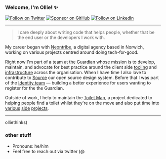 ### Welcome, I'm Ollie! ✨

[![Follow on Twitter](https://img.shields.io/badge/Follow-Twitter-1DA1F2.svg)](https://twitter.com/olliethinks)
[![Sponsor on GitHub](https://img.shields.io/badge/Sponsor-GitHub-6cc644.svg)](https://github.com/sponsors/ob6160)
[![Follow on LinkedIn](https://img.shields.io/badge/Follow-LinkedIn-2867B2.svg)](https://www.linkedin.com/in/oliver-barnwell-b5046173/)

---

> I care deeply about writing code that helps people, whether that be the end user or the developers I work with.

My career began with [Neontribe](https://neontribe.co.uk/), a digital agency based in Norwich, working on various projects centred around doing tech-for-good. 

Right now I'm part of a team at [the Guardian](https://github.com/guardian) whose mission is to develop, maintain, and advocate for best practice around the client side [tooling](https://github.com/guardian/libs) and [infrastructure](https://github.com/guardian/csnx) across the organisation. When I have time I also love to contribute to [Source](https://github.com/guardian/source) our open source design system. Before that I was part of the [Identity team](https://github.com/guardian/gateway) — building a better experience for users wanting to register for the the Guardian.  

Outside of work, I help to maintain the [Toilet Map](https://github.com/public-convenience-ltd/toiletmap), a project dedicated to helping people find a toilet whilst they're on the move and also put time into [various](https://github.com/ob6160/daynotes) [side](https://github.com/ob6160/caffeine) [projects](https://github.com/ob6160/html_parser_renderer).

---

olliethinks)


### other stuff

- Pronouns: he/him
- Feel free to reach out via twitter (@

<!--
**ob6160/ob6160** is a ✨ _special_ ✨ repository because its `README.md` (this file) appears on your GitHub profile.

Here are some ideas to get you started:

- 🔭 I’m currently working on ...
- 🌱 I’m currently learning ...
- 👯 I’m looking to collaborate on ...
- 🤔 I’m looking for help with ...
- 💬 Ask me about ...
- 📫 How to reach me: ...
- 😄 Pronouns: ...
- ⚡ Fun fact: ...
-->
